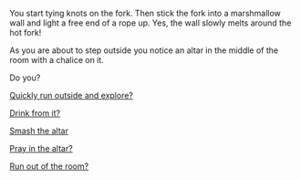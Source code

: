 You start tying knots on the fork. Then stick the fork into a marshmallow wall
and light a free end of a rope up. Yes, the wall slowly melts around the hot fork!

As you are about to step outside you notice an altar in the middle of the room with a chalice on it.

Do you?

[Quickly run outside and explore?](../explore-outside/explore-outside.md)

[Drink from it?](../fork-jam/choco-chalice/choco-chalice.md)

[Smash the altar](../fork-jam/altar-smash/altar-smash.md)

[Pray in the altar?](../fork-jam/altar-pray/altar-pray.md)

[Run out of the room?](../explore-outside/journey-to-flaming-tower/start-running/start-running.md)